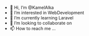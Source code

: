 - 👋 Hi, I’m @KamelAlka
- 👀 I’m interested in WebDevelopment
- 🌱 I’m currently learning Laravel
- 💞️ I’m looking to collaborate on 
- 📫 How to reach me ...

<!---
KamelAlka/KamelAlka is a ✨ special ✨ repository because its `README.md` (this file) appears on your GitHub profile.
You can click the Preview link to take a look at your changes.
--->
